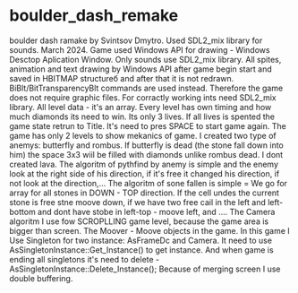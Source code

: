 # boulder_dash_remake
boulder dash ramake by Svintsov Dmytro. Used SDL2_mix library for sounds. March 2024.
Game used Windows API for drawing - Windows Desctop Aplication Window. Only sounds use SDL2_mix library.
All spites, animation and text drawing by Windows API after game begin start and saved in HBITMAP structureб and after that it is not redrawn. BiBlt/BitTransparencyBlt commands are used instead. Therefore the game does not require graphic files.
For corractly working ints need SDL2_mix library.
All level data - it's an array. Every level has own timing and how much diamonds its need to win. Its only 3 lives. If all lives is spented the game state retrun to Title. It's need to pres SPACE to start game again.
The game has only 2 levels to show mekanics of game. I created two type of anemys: butterfly and rombus. If butterfly is dead (the stone fall down into him) the space 3x3 wiil be filled with diamonds unlike rombus dead.
I dont created lava.
The algoritm of pythfind by anemy is simple and the enemy look at the right side of his direction, if it's free it changed his direction, if not look at the direction,...
The algoritm of sone fallen is simple = We go for array for all stones in DOWN - TOP direction. If the cell undes the current stone is free stne moove down, if we have two free cail in the left and left-bottom and dont have stobe in left-top - moove left, and ....
The Camera algoritm I use fow SCROPLLING game level, because the game area is bigger than screen.
The Moover - Moove objects in the game.
In this game I Use Singleton for two instance: AsFrameDc and Camera. It need to use AsSingletonInstance::Get_Instance() to get instance. And when game is ending all singletons it's need to delete - AsSingletonInstance::Delete_Instance();
Because of merging screen I use double buffering.
